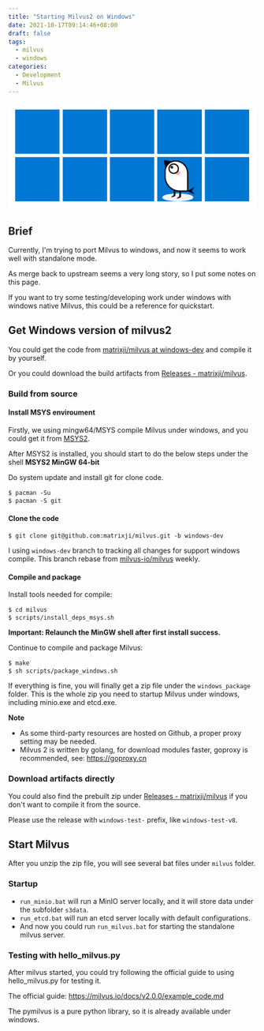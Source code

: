 ```yaml
---
title: "Starting Milvus2 on Windows"
date: 2021-10-17T09:14:46+08:00
draft: false
tags:
  - milvus
  - windows
categories:
  - Development
  - Milvus
---
```


![Milvus On Windows](milvus-on-windows.png)

## Brief

Currently, I'm trying to port Milvus to windows, and now it seems to work well with standalone mode.

As merge back to upstream seems a very long story, so I put some notes on this page.

If you want to try some testing/developing work under windows with windows native Milvus, this could be a reference for quickstart.

## Get Windows version of milvus2

You could get the code from [matrixji/milvus at windows-dev](https://github.com/matrixji/milvus/tree/windows-dev) and compile it by yourself.

Or you could download the build artifacts from [Releases - matrixji/milvus](https://github.com/matrixji/milvus/releases).

### Build from source

#### Install MSYS enviroument

Firstly, we using mingw64/MSYS compile Milvus under windows, and you could get it from [MSYS2](https://www.msys2.org/).

After MSYS2 is installed, you should start to do the below steps under the shell **MSYS2 MinGW 64-bit**

Do system update and install git for clone code.

```shell
$ pacman -Su
$ pacman -S git
```

#### Clone the code

```shell
$ git clone git@github.com:matrixji/milvus.git -b windows-dev
```

I using `windows-dev` branch to tracking all changes for support windows compile. This branch rebase from [milvus-io/milvus](https://github.com/milvus-io/milvus) weekly.

#### Compile and package

Install tools needed for compile:

```shell
$ cd milvus
$ scripts/install_deps_msys.sh
```

**Important: Relaunch  the MinGW shell after first install success.**

Continue to compile and package Milvus:

```shell
$ make
$ sh scripts/package_windows.sh
```

If everything is fine, you will finally get a zip file under the `windows_package` folder. This is the whole zip you need to startup Milvus under windows, including minio.exe and etcd.exe.

**Note**

- As some third-party resources are hosted on Github, a proper proxy setting may be needed.
- Milvus 2 is written by golang, for download modules faster, goproxy is recommended, see: https://goproxy.cn

### Download artifacts directly

You could also find the prebuilt zip under [Releases - matrixji/milvus](https://github.com/matrixji/milvus/releases) if you don't want to compile it from the source.

Please use the release with `windows-test-` prefix, like `windows-test-v8`.


## Start Milvus

After you unzip the zip file, you will see several bat files under `milvus` folder.

### Startup
- `run_minio.bat` will run a MinIO server locally, and it will store data under the subfolder `s3data`.
- `run_etcd.bat` will run an etcd server locally with default configurations.
- And now you could run `run_milvus.bat` for starting the standalone milvus server.

### Testing with hello_milvus.py

After milvus started, you could try following the official guide to using hello_milvus.py for testing it.

The official guide: https://milvus.io/docs/v2.0.0/example_code.md

The pymilvus is a pure python library, so it is already available under windows.

